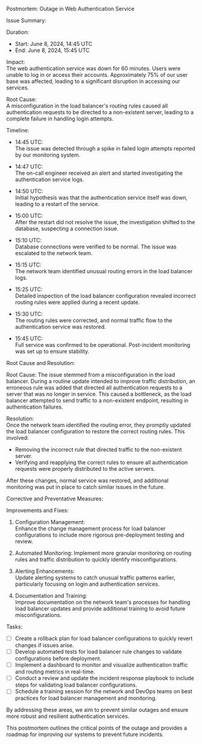 Postmortem: Outage in Web Authentication Service

Issue Summary:

Duration:  
- Start: June 8, 2024, 14:45 UTC
- End: June 8, 2024, 15:45 UTC

Impact:  
The web authentication service was down for 60 minutes. Users were unable to log in or access their accounts. Approximately 75% of our user base was affected, leading to a significant disruption in accessing our services.

Root Cause:  
A misconfiguration in the load balancer's routing rules caused all authentication requests to be directed to a non-existent server, leading to a complete failure in handling login attempts.


Timeline:

- 14:45 UTC:  
  The issue was detected through a spike in failed login attempts reported by our monitoring system.

- 14:47 UTC:  
  The on-call engineer received an alert and started investigating the authentication service logs.

- 14:50 UTC:  
  Initial hypothesis was that the authentication service itself was down, leading to a restart of the service.

- 15:00 UTC:  
  After the restart did not resolve the issue, the investigation shifted to the database, suspecting a connection issue.

- 15:10 UTC:  
  Database connections were verified to be normal. The issue was escalated to the network team.

- 15:15 UTC:  
  The network team identified unusual routing errors in the load balancer logs.

- 15:25 UTC:  
  Detailed inspection of the load balancer configuration revealed incorrect routing rules were applied during a recent update.

- 15:30 UTC:  
  The routing rules were corrected, and normal traffic flow to the authentication service was restored.

- 15:45 UTC:  
  Full service was confirmed to be operational. Post-incident monitoring was set up to ensure stability.


Root Cause and Resolution:

Root Cause: 
The issue stemmed from a misconfiguration in the load balancer. During a routine update intended to improve traffic distribution, an erroneous rule was added that directed all authentication requests to a server that was no longer in service. This caused a bottleneck, as the load balancer attempted to send traffic to a non-existent endpoint, resulting in authentication failures.

Resolution:  
Once the network team identified the routing error, they promptly updated the load balancer configuration to restore the correct routing rules. This involved:
- Removing the incorrect rule that directed traffic to the non-existent server.
- Verifying and reapplying the correct rules to ensure all authentication requests were properly distributed to the active servers.

After these changes, normal service was restored, and additional monitoring was put in place to catch similar issues in the future.



Corrective and Preventative Measures:

Improvements and Fixes:
1. Configuration Management:  
   Enhance the change management process for load balancer configurations to include more rigorous pre-deployment testing and review.

2. Automated Monitoring: 
   Implement more granular monitoring on routing rules and traffic distribution to quickly identify misconfigurations.

3. Alerting Enhancements:  
   Update alerting systems to catch unusual traffic patterns earlier, particularly focusing on login and authentication services.

4. Documentation and Training:  
   Improve documentation on the network team's processes for handling load balancer updates and provide additional training to avoid future misconfigurations.

Tasks:
- [ ] Create a rollback plan for load balancer configurations to quickly revert changes if issues arise.
- [ ] Develop automated tests for load balancer rule changes to validate configurations before deployment.
- [ ] Implement a dashboard to monitor and visualize authentication traffic and routing metrics in real-time.
- [ ] Conduct a review and update the incident response playbook to include steps for validating load balancer configurations.
- [ ] Schedule a training session for the network and DevOps teams on best practices for load balancer management and monitoring.

By addressing these areas, we aim to prevent similar outages and ensure more robust and resilient authentication services.


This postmortem outlines the critical points of the outage and provides a roadmap for improving our systems to prevent future incidents.


